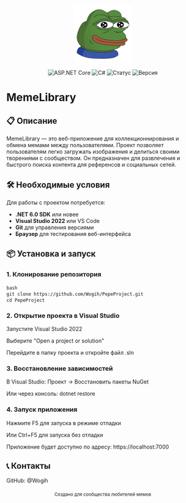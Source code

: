 <div align="center">
  <img src="./src/images/Logo.png" alt="MemeLibrary Logo" width="30%" />
</div>

<div align="center">
 
![ASP.NET Core](https://img.shields.io/badge/ASP.NET_Core-8.0-purple)
![C#](https://img.shields.io/badge/C%23-12.0-blue?logo=c-sharp)
![Статус](https://img.shields.io/badge/статус-активный-brightgreen)
![Версия](https://img.shields.io/badge/версия-0.000001-blue)

</div>

# MemeLibrary

## 📋 Описание

MemeLibrary — это веб-приложение для коллекционнирования и обмена мемами между пользователями. Проект позволяет пользователям легко загружать изображения и делиться своими творениями с сообществом. Он предназначен для развлечения и быстрого поиска контента для референсов и социальных сетей.

## 🛠️ Необходимые условия

Для работы с проектом потребуется:

- **.NET 6.0 SDK** или новее
- **Visual Studio 2022** или VS Code
- **Git** для управления версиями
- **Браузер** для тестирования веб-интерфейса

## 📦 Установка и запуск

### 1. Клонирование репозитория
```
bash
git clone https://github.com/Wogih/PepeProject.git
cd PepeProject
```
### 2. Открытие проекта в Visual Studio
Запустите Visual Studio 2022

Выберите "Open a project or solution"

Перейдите в папку проекта и откройте файл .sln

### 3. Восстановление зависимостей
В Visual Studio: Проект → Восстановить пакеты NuGet

Или через консоль: dotnet restore

### 4. Запуск приложения
Нажмите F5 для запуска в режиме отладки

Или Ctrl+F5 для запуска без отладки

Приложение будет доступно по адресу: https://localhost:7000

## 📞 Контакты
GitHub: @Wogih

<div align="center"> <sub>Создано для сообщества любителей мемов</sub> </div>

